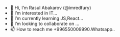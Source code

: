- 👋 Hi, I’m Rasul Abakarov (@imredfury)
- 👀 I’m interested in IT...
- 🌱 I’m currently learning JS,React...
- 💞️ I’m looking to collaborate on ...
- 📫 How to reach me +996550009990.Whatsapp..

<!---
imredfury/imredfury is a ✨ special ✨ repository because its `README.md` (this file) appears on your GitHub profile.
You can click the Preview link to take a look at your changes.
--->
